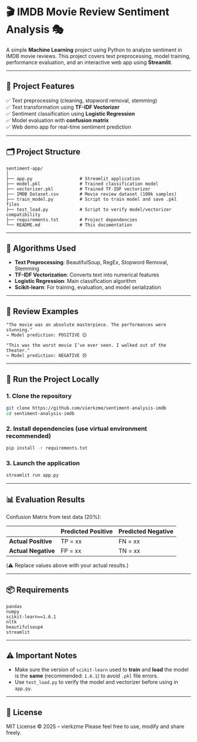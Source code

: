 # 🎬 IMDB Movie Review Sentiment Analysis 🎭

A simple **Machine Learning** project using Python to analyze sentiment in IMDB movie reviews. This project covers text preprocessing, model training, performance evaluation, and an interactive web app using **Streamlit**.

---

## 📌 Project Features

✅ Text preprocessing (cleaning, stopword removal, stemming)  
✅ Text transformation using **TF-IDF Vectorizer**  
✅ Sentiment classification using **Logistic Regression**  
✅ Model evaluation with **confusion matrix**  
✅ Web demo app for real-time sentiment prediction

---

## 🗂️ Project Structure

```
sentiment-app/
│
├── app.py                  # Streamlit application
├── model.pkl               # Trained classification model
├── vectorizer.pkl          # Trained TF-IDF vectorizer
├── IMDB Dataset.csv        # Movie review dataset (100k samples)
├── train_model.py          # Script to train model and save .pkl files
├── test_load.py            # Script to verify model/vectorizer compatibility
├── requirements.txt        # Project dependencies
└── README.md               # This documentation
```

---

## 🧠 Algorithms Used

- **Text Preprocessing**: BeautifulSoup, RegEx, Stopword Removal, Stemming
- **TF-IDF Vectorization**: Converts text into numerical features
- **Logistic Regression**: Main classification algorithm
- **Scikit-learn**: For training, evaluation, and model serialization

---

## 🧪 Review Examples

```text
"The movie was an absolute masterpiece. The performances were stunning."
→ Model prediction: POSITIVE 😊

"This was the worst movie I’ve ever seen. I walked out of the theater."
→ Model prediction: NEGATIVE 😞
```

---

## 🚀 Run the Project Locally

### 1. Clone the repository

```bash
git clone https://github.com/vierkzme/sentiment-analysis-imdb
cd sentiment-analysis-imdb
```

### 2. Install dependencies (use virtual environment recommended)

```bash
pip install -r requirements.txt
```

### 3. Launch the application

```bash
streamlit run app.py
```

---

## 📊 Evaluation Results

Confusion Matrix from test data (20%):

|                     | Predicted Positive | Predicted Negative |
| ------------------- | ------------------ | ------------------ |
| **Actual Positive** | TP = xx            | FN = xx            |
| **Actual Negative** | FP = xx            | TN = xx            |

(⚠️ Replace values above with your actual results.)

---

## 📦 Requirements

```
pandas
numpy
scikit-learn==1.6.1
nltk
beautifulsoup4
streamlit
```

---

## ⚠️ Important Notes

- Make sure the version of `scikit-learn` used to **train** and **load** the model is the **same** (recommended: `1.6.1`) to avoid `.pkl` file errors.
- Use `test_load.py` to verify the model and vectorizer before using in `app.py`.

---

## 📄 License

MIT License © 2025 – vierkzme
Please feel free to use, modify and share freely.
